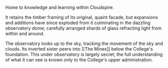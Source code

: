 ---
---

Home to knowledge and learning within Cloudspire. 

It retains the timber framing of its original, quaint facade, but expansions and additions have since exploded from it culminating in the dazzling observatory dome; carefully arranged shards of glass refracting light from within and around.

The observatory looks up to the sky, tracking the movement of the sky and clouds. Its inverted sister peers into [[The Mines]] below the College's foundation. This under observatory is largely secret; the full understanding of what it can see is known only to the College's upper administration.